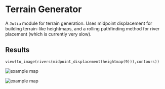 # Terrain Generator

A `Julia` module for terrain generation. Uses midpoint displacement for
building terrain-like heightmaps, and a rolling pathfinding method for
river placement (which is currently very slow). 

## Results

```{julia}
view(to_image(rivers(midpoint_displacement(heightmap(9))),contours))
```

![example map](http://bæta.net/resources/images/2016-02-21-173654_1920x1080_scrot.png)

![example map](http://bæta.net/resources/images/2016-02-21-172943_1920x1080_scrot.png)

